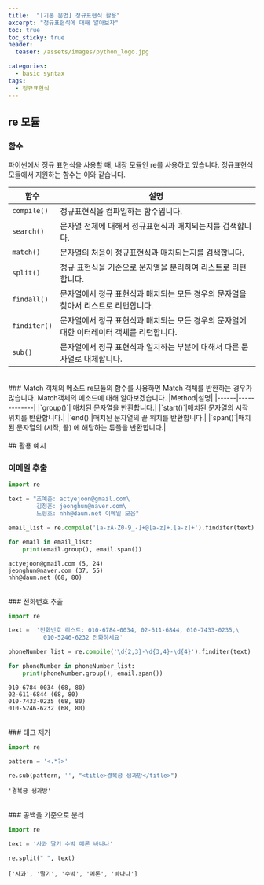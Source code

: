 ```yaml
---
title:  "[기본 문법] 정규표현식 활용"
excerpt: "정규표현식에 대해 알아보자"
toc: true
toc_sticky: true
header:
  teaser: /assets/images/python_logo.jpg

categories:
  - basic syntax
tags:
  - 정규표현식
---
```

## re 모듈

### 함수
파이썬에서 정규 표현식을 사용할 때, 내장 모듈인 re를 사용하고 있습니다. 정규표현식 모듈에서 지원하는 함수는 이와 같습니다.

|함수|설명|
|------|-------------|
|`compile()`| 정규표현식을 컴파일하는 함수입니다.|
|`search()`|문자열 전체에 대해서 정규표현식과 매치되는지를 검색합니다.|
|`match()`|문자열의 처음이 정규표현식과 매치되는지를 검색합니다.|
|`split()`|정규 표현식을 기준으로 문자열을 분리하여 리스트로 리턴합니다.|
|`findall()`|문자열에서 정규 표현식과 매치되는 모든 경우의 문자열을 찾아서 리스트로 리턴합니다.|
|`finditer()`|문자열에서 정규 표현식과 매치되는 모든 경우의 문자열에 대한 이터레이터 객체를 리턴합니다.|
|`sub()`| 문자열에서 정규 표현식과 일치하는 부분에 대해서 다른 문자열로 대체합니다.|

<br>
### Match 객체의 메소드
re모듈의 함수를 사용하면 Match 객체를 반환하는 경우가 많습니다. Match객체의 메소드에 대해 알아보겠습니다.
|Method|설명|
|------|-------------|
|`group()`| 매치된 문자열을 반환합니다.|
|`start()`|매치된 문자열의 시작 위치를 반환합니다.|
|`end()`|매치된 문자열의 끝 위치를 반환합니다.|
|`span()`|매치된 문자열의 (시작, 끝) 에 해당하는 튜플을 반환합니다.|  

<br>
<br>
## 활용 예시

### 이메일 추출


```python
import re

text = "조예준: actyejoon@gmail.com\
        김정훈: jeonghun@naver.com\
        노형호: nhh@daum.net 이메일 모음"

email_list = re.compile('[a-zA-Z0-9_-]+@[a-z]+.[a-z]+').finditer(text)

for email in email_list:
    print(email.group(), email.span())
```

    actyejoon@gmail.com (5, 24)
    jeonghun@naver.com (37, 55)
    nhh@daum.net (68, 80)

<br>
### 전화번호 추출


```python
import re

text =  '전화번호 리스트: 010-6784-0034, 02-611-6844, 010-7433-0235,\
          010-5246-6232 전화하세요'

phoneNumber_list = re.compile('\d{2,3}-\d{3,4}-\d{4}').finditer(text)

for phoneNumber in phoneNumber_list:
    print(phoneNumber.group(), email.span())
```

    010-6784-0034 (68, 80)
    02-611-6844 (68, 80)
    010-7433-0235 (68, 80)
    010-5246-6232 (68, 80)

<br>
### 태그 제거


```python
import re

pattern = '<.*?>'

re.sub(pattern, '', "<title>경복궁 생과방</title>")
```




    '경복궁 생과방'


<br>
### 공백을 기준으로 분리


```python
import re

text = '사과 딸기 수박 메론 바나나'

re.split(" ", text)
```




    ['사과', '딸기', '수박', '메론', '바나나']
